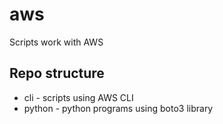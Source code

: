 # aws
Scripts work with AWS

## Repo structure
- cli - scripts using AWS CLI
- python - python programs using boto3 library
   
